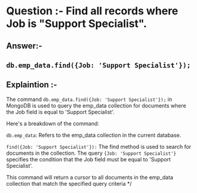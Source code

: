 # Question :-  Find all records where Job is "Support Specialist".

## Answer:- 

 ## `db.emp_data.find({Job: 'Support Specialist'});` 

## Explaintion :- 

The command `db.emp_data.find({Job: 'Support Specialist'});` in MongoDB is used to query the emp_data collection for documents where the Job field is equal to 'Support Specialist'.

Here's a breakdown of the command:

`db.emp_data`: Refers to the emp_data collection in the current database.

`find({Job: 'Support Specialist'}):` The find method is used to search for documents in the collection. The query `{Job: 'Support Specialist'}` specifies the condition that the Job field must be equal to 'Support Specialist'.

This command will return a cursor to all documents in the emp_data collection that match the specified query criteria */ 